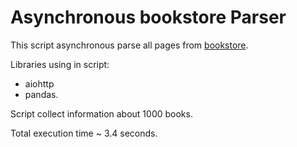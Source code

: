 # Asynchronous bookstore Parser

This script asynchronous parse all pages from [bookstore](https://books.toscrape.com/index.html).

Libraries using in script:
* aiohttp
* pandas.

Script collect information about 1000 books.

Total execution time ~ 3.4 seconds.

